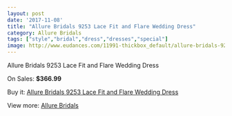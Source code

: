 ```yaml
---
layout: post
date: '2017-11-08'
title: "Allure Bridals 9253 Lace Fit and Flare Wedding Dress"
category: Allure Bridals
tags: ["style","bridal","dress","dresses","special"]
image: http://www.eudances.com/11991-thickbox_default/allure-bridals-9253-lace-fit-and-flare-wedding-dress.jpg
---
```

Allure Bridals 9253 Lace Fit and Flare Wedding Dress

On Sales: **$366.99**
<a href="https://www.eudances.com/en/allure-bridals/3752-allure-bridals-9253-lace-fit-and-flare-wedding-dress.html"><amp-img layout="responsive" width="600" height="600" src="//www.eudances.com/11991-thickbox_default/allure-bridals-9253-lace-fit-and-flare-wedding-dress.jpg" alt="Allure Bridals 9253 Lace Fit and Flare Wedding Dress 0" /></a>
<a href="https://www.eudances.com/en/allure-bridals/3752-allure-bridals-9253-lace-fit-and-flare-wedding-dress.html"><amp-img layout="responsive" width="600" height="600" src="//www.eudances.com/11994-thickbox_default/allure-bridals-9253-lace-fit-and-flare-wedding-dress.jpg" alt="Allure Bridals 9253 Lace Fit and Flare Wedding Dress 1" /></a>
<a href="https://www.eudances.com/en/allure-bridals/3752-allure-bridals-9253-lace-fit-and-flare-wedding-dress.html"><amp-img layout="responsive" width="600" height="600" src="//www.eudances.com/11993-thickbox_default/allure-bridals-9253-lace-fit-and-flare-wedding-dress.jpg" alt="Allure Bridals 9253 Lace Fit and Flare Wedding Dress 2" /></a>
<a href="https://www.eudances.com/en/allure-bridals/3752-allure-bridals-9253-lace-fit-and-flare-wedding-dress.html"><amp-img layout="responsive" width="600" height="600" src="//www.eudances.com/11992-thickbox_default/allure-bridals-9253-lace-fit-and-flare-wedding-dress.jpg" alt="Allure Bridals 9253 Lace Fit and Flare Wedding Dress 3" /></a>

Buy it: [Allure Bridals 9253 Lace Fit and Flare Wedding Dress](https://www.eudances.com/en/allure-bridals/3752-allure-bridals-9253-lace-fit-and-flare-wedding-dress.html "Allure Bridals 9253 Lace Fit and Flare Wedding Dress")

View more: [Allure Bridals](https://www.eudances.com/en/2-allure-bridals "Allure Bridals")